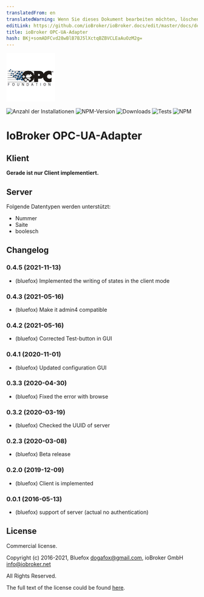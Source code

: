 ```yaml
---
translatedFrom: en
translatedWarning: Wenn Sie dieses Dokument bearbeiten möchten, löschen Sie bitte das Feld "translationsFrom". Andernfalls wird dieses Dokument automatisch erneut übersetzt
editLink: https://github.com/ioBroker/ioBroker.docs/edit/master/docs/de/adapterref/iobroker.opcua/README.md
title: ioBroker OPC-UA-Adapter
hash: BKj+somADFCvd28wBlB7BJ5lXctqBZBVCLEaAuOzM2g=
---
```

![Logo](../../../en/adapterref/iobroker.opcua/admin/opcua.png)

![Anzahl der Installationen](http://iobroker.live/badges/opcua-stable.svg)
![NPM-Version](http://img.shields.io/npm/v/iobroker.opcua.svg)
![Downloads](https://img.shields.io/npm/dm/iobroker.opcua.svg)
![Tests](https://travis-ci.org/ioBroker/ioBroker.opcua.svg?branch=master)
![NPM](https://nodei.co/npm/iobroker.opcua.png?downloads=true)

# IoBroker OPC-UA-Adapter
## Klient
**Gerade ist nur Client implementiert.**

## Server
Folgende Datentypen werden unterstützt:

- Nummer
- Saite
- boolesch

<!-- Platzhalter für die nächste Version (am Zeilenanfang):

### __ARBEITEN IN PROGRESS__ -->

## Changelog
### 0.4.5 (2021-11-13)
* (bluefox) Implemented the writing of states in the client mode

### 0.4.3 (2021-05-16)
* (bluefox) Make it admin4 compatible

### 0.4.2 (2021-05-16)
* (bluefox) Corrected Test-button in GUI

### 0.4.1 (2020-11-01)
* (bluefox) Updated configuration GUI

### 0.3.3 (2020-04-30)
* (bluefox) Fixed the error with browse

### 0.3.2 (2020-03-19)
* (bluefox) Checked the UUID of server

### 0.2.3 (2020-03-08)
* (bluefox) Beta release

### 0.2.0 (2019-12-09)
* (bluefox) Client is implemented

### 0.0.1 (2016-05-13)
* (bluefox) support of server (actual no authentication)

## License
Commercial license.

Copyright (c) 2016-2021, Bluefox <dogafox@gmail.com>, ioBroker GmbH <info@iobroker.net>

All Rights Reserved.

The full text of the license could be found [here](LICENSE).
